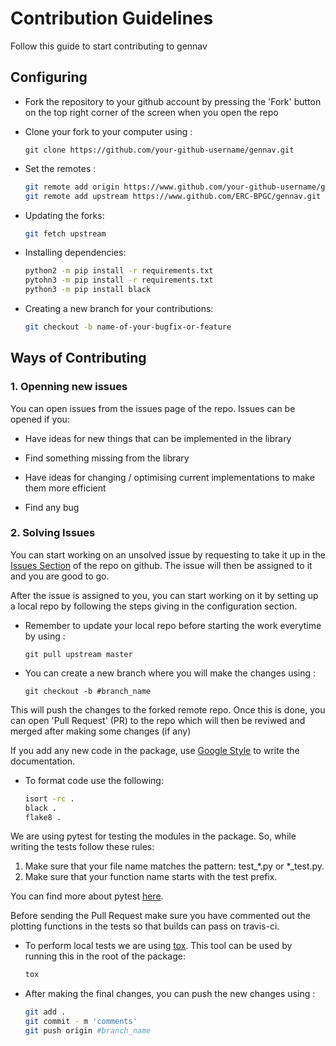 # Contribution Guidelines

Follow this guide to start contributing to gennav


## Configuring

* Fork the repository to your github account by pressing the 'Fork' button on the top right corner of the screen when you open the repo

* Clone your fork to your computer using :
	
	```
	git clone https://github.com/your-github-username/gennav.git
	```

* Set the remotes :

	```bash
	git remote add origin https://www.github.com/your-github-username/gennav.git
	git remote add upstream https://www.github.com/ERC-BPGC/gennav.git
	```

* Updating the forks:
	```bash
	git fetch upstream
	```

* Installing dependencies:
	```bash
	python2 -m pip install -r requirements.txt
	pytohn3 -m pip install -r requirements.txt
	python3 -m pip install black 
	```

* Creating a new branch for your contributions:
	```bash
	git checkout -b name-of-your-bugfix-or-feature
	```

## Ways of Contributing

### 1. Openning new issues

You can open issues from the issues page of the repo. Issues can be opened if you:

* Have ideas for new things that can be implemented in the library

* Find something missing from the library 

* Have ideas for changing / optimising current implementations to make them more 
  efficient 

* Find any bug 

### 2. Solving Issues

You can start working on an unsolved issue by requesting to take it up in the [Issues Section](https://github.com/ERC-BPGC/gennav/issues) of the repo on github. The issue will then be assigned to it and you are good to go.

After the issue is assigned to you, you can start working on it by setting up a local
repo by following the steps giving in the configuration section.

* Remember to update your local repo before starting the work everytime by using :
	
	```
	git pull upstream master
	```

* You can create a new branch where you will make the changes using :
	```
	git checkout -b #branch_name
	```


This will push the changes to the forked remote repo. Once this is done, you can open 'Pull Request' (PR) to the repo which will then be reviwed and merged after making some changes (if any)


If you add any new code in the package, use [Google Style](https://sphinxcontrib-napoleon.readthedocs.io/en/latest/example_google.html) to write the documentation.


* To format code use the following:
	```bash
	isort -rc .
	black .
	flake8 .
	```

We are using pytest for testing the modules in the package. So, while writing the tests follow these rules:
1. Make sure that your file name matches the pattern: test_*.py or *_test.py.
2. Make sure that your function name starts with the test prefix.

You can find more about pytest [here](https://docs.pytest.org/en/latest/goodpractices.html).


Before sending the Pull Request make sure you have commented out the plotting functions in the tests so that builds can pass on travis-ci. 

* To perform local tests we are using [tox](https://tox.readthedocs.io/en/latest/). This tool can be used by running this in the root of the package:
	```bash
	tox	
	```


* After making the final changes, you can push the new changes using :
	```bash
	git add .
	git commit - m 'comments'
	git push origin #branch_name
	```